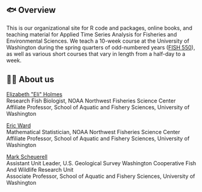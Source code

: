 ## :fish: Overview

This is our organizational site for R code and packages, online books, and teaching material for Applied Time Series Analysis for Fisheries and Environmental Sciences. We teach a 10-week course at the University of Washington during the spring quarters of odd-numbered years ([FISH 550](https://atsa-es.github.io/atsa/)), as well as various short courses that vary in length from a half-day to a week.

## :technologist: About us

[Elizabeth "Eli" Holmes](https://eeholmes.github.io/)  
Research Fish Biologist, NOAA Northwest Fisheries Science Center  
Affiliate Professor, School of Aquatic and Fishery Sciences, University of Washington  

[Eric Ward](https://ericward-noaa.github.io/)  
Mathematical Statistician, NOAA Northwest Fisheries Science Center  
Affiliate Professor, School of Aquatic and Fishery Sciences, University of Washington  

[Mark Scheuerell](https://faculty.washington.edu/scheuerl/)  
Assistant Unit Leader, U.S. Geological Survey Washington Cooperative Fish And Wildlife Research Unit  
Associate Professor, School of Aquatic and Fishery Sciences, University of Washington  
